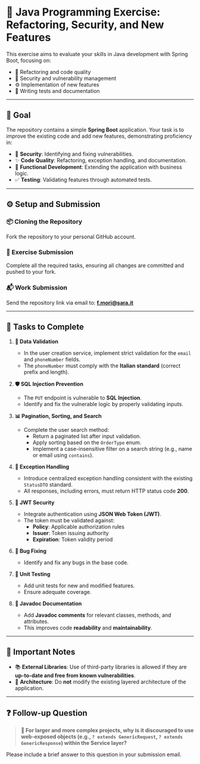 # 🧪 Java Programming Exercise: Refactoring, Security, and New Features

This exercise aims to evaluate your skills in Java development with Spring Boot, focusing on:

- 🔁 Refactoring and code quality
- 🔐 Security and vulnerability management
- ⚙️ Implementation of new features
- 🧪 Writing tests and documentation

---

## 🎯 Goal

The repository contains a simple **Spring Boot** application. Your task is to improve the existing code and add new features, demonstrating proficiency in:

- 🔐 **Security**: Identifying and fixing vulnerabilities.
- ✨ **Code Quality**: Refactoring, exception handling, and documentation.
- 🚀 **Functional Development**: Extending the application with business logic.
- ✅ **Testing**: Validating features through automated tests.

---

## ⚙️ Setup and Submission

### 📦 Cloning the Repository
Fork the repository to your personal GitHub account.

### 💾 Exercise Submission
Complete all the required tasks, ensuring all changes are committed and pushed to your fork.

### 📬 Work Submission
Send the repository link via email to: **f.mori@sara.it**

---

## 📌 Tasks to Complete

1. **🧾 Data Validation**
    - In the user creation service, implement strict validation for the `email` and `phoneNumber` fields.
    - The `phoneNumber` must comply with the **Italian standard** (correct prefix and length).

2. **🛡️ SQL Injection Prevention**
    - The `PUT` endpoint is vulnerable to **SQL Injection**.
    - Identify and fix the vulnerable logic by properly validating inputs.

3. **📊 Pagination, Sorting, and Search**
    - Complete the user search method:
        - Return a paginated list after input validation.
        - Apply sorting based on the `OrderType` enum.
        - Implement a case-insensitive filter on a search string (e.g., name or email using `contains`).

4. **🚨 Exception Handling**
    - Introduce centralized exception handling consistent with the existing `StatusDTO` standard.
    - All responses, including errors, must return HTTP status code **200**.

5. **🔐 JWT Security**
    - Integrate authentication using **JSON Web Token (JWT)**.
    - The token must be validated against:
        - **Policy**: Applicable authorization rules
        - **Issuer**: Token issuing authority
        - **Expiration**: Token validity period

6. **🐞 Bug Fixing**
    - Identify and fix any bugs in the base code.

7. **🧪 Unit Testing**
    - Add unit tests for new and modified features.
    - Ensure adequate coverage.

8. **📝 Javadoc Documentation**
    - Add **Javadoc comments** for relevant classes, methods, and attributes.
    - This improves code **readability** and **maintainability**.

---

## 📎 Important Notes

- 📚 **External Libraries**: Use of third-party libraries is allowed if they are **up-to-date and free from known vulnerabilities**.
- 🧱 **Architecture**: Do **not** modify the existing layered architecture of the application.

---

## ❓ Follow-up Question

> **🧠 For larger and more complex projects, why is it discouraged to use web-exposed objects (e.g., `? extends GenericRequest`, `? extends GenericResponse`) within the Service layer?**

Please include a brief answer to this question in your submission email.
